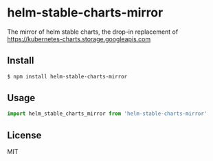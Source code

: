 <!-- [![Build Status](https://travis-ci.org/kaelzhang/helm-stable-charts-mirror.svg?branch=master)](https://travis-ci.org/kaelzhang/helm-stable-charts-mirror) -->
<!-- [![Coverage](https://codecov.io/gh/kaelzhang/helm-stable-charts-mirror/branch/master/graph/badge.svg)](https://codecov.io/gh/kaelzhang/helm-stable-charts-mirror) -->
<!-- optional appveyor tst
[![Windows Build Status](https://ci.appveyor.com/api/projects/status/github/kaelzhang/helm-stable-charts-mirror?branch=master&svg=true)](https://ci.appveyor.com/project/kaelzhang/helm-stable-charts-mirror)
-->
<!-- optional npm version
[![NPM version](https://badge.fury.io/js/helm-stable-charts-mirror.svg)](http://badge.fury.io/js/helm-stable-charts-mirror)
-->
<!-- optional npm downloads
[![npm module downloads per month](http://img.shields.io/npm/dm/helm-stable-charts-mirror.svg)](https://www.npmjs.org/package/helm-stable-charts-mirror)
-->
<!-- optional dependency status
[![Dependency Status](https://david-dm.org/kaelzhang/helm-stable-charts-mirror.svg)](https://david-dm.org/kaelzhang/helm-stable-charts-mirror)
-->

# helm-stable-charts-mirror

The mirror of helm stable charts, the drop-in replacement of https://kubernetes-charts.storage.googleapis.com

## Install

```sh
$ npm install helm-stable-charts-mirror
```

## Usage

```js
import helm_stable_charts_mirror from 'helm-stable-charts-mirror'
```

## License

MIT
